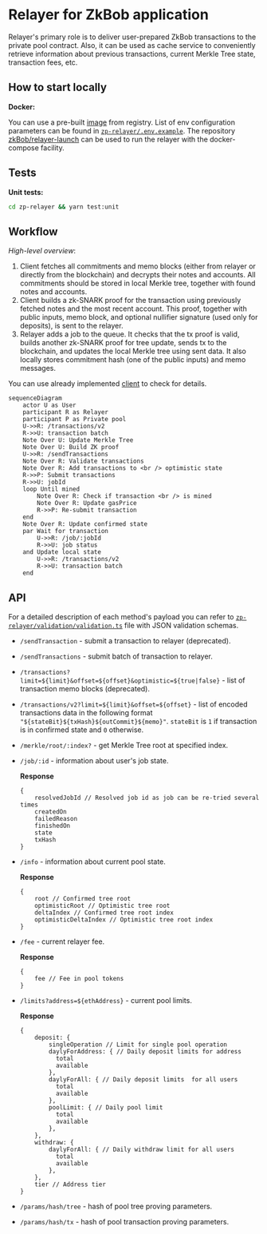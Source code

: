 # Relayer for ZkBob application

Relayer's primary role is to deliver user-prepared ZkBob transactions to the private pool contract. Also, it can be used as cache service to conveniently retrieve information about previous transactions, current Merkle Tree state, transaction fees, etc.

## How to start locally

**Docker:**

You can use a pre-built [image](https://github.com/zkBob/zeropool-relayer/pkgs/container/zkbob-relayer) from registry. List of env configuration parameters can be found in [`zp-relayer/.env.example`](zp-relayer/.env.example). The repository [zkBob/relayer-launch](https://github.com/zkBob/relayer-launch) can be used to run the relayer with the docker-compose facility.

## Tests

**Unit tests:**
```bash
cd zp-relayer && yarn test:unit
```


## Workflow

*High-level overview*:

1. Client fetches all commitments and memo blocks (either from relayer or directly from the blockchain) and decrypts their notes and accounts. All commitments should be stored in local Merkle tree, together with found notes and accounts.
2. Client builds a zk-SNARK proof for the transaction using previously fetched notes and the most recent account. This proof, together with public inputs, memo block, and optional nullifier signature (used only for deposits), is sent to the relayer.
3. Relayer adds a job to the queue. It checks that the tx proof is valid, builds another zk-SNARK proof for tree update, sends tx to the blockchain, and updates the local Merkle tree using sent data. It also locally stores commitment hash (one of the public inputs) and memo messages.

You can use already implemented [client](https://github.com/zkBob/zkbob-client-js) to check for details.


```mermaid
sequenceDiagram
    actor U as User
    participant R as Relayer
    participant P as Private pool
    U->>R: /transactions/v2
    R->>U: transaction batch
    Note Over U: Update Merkle Tree
    Note Over U: Build ZK proof
    U->>R: /sendTransactions
    Note Over R: Validate transactions
    Note Over R: Add transactions to <br /> optimistic state
    R->>P: Submit transactions
    R->>U: jobId
    loop Until mined
        Note Over R: Check if transaction <br /> is mined
        Note Over R: Update gasPrice
        R->>P: Re-submit transaction
    end
    Note Over R: Update confirmed state
    par Wait for transaction
        U->>R: /job/:jobId
        R->>U: job status
    and Update local state
        U->>R: /transactions/v2
        R->>U: transaction batch
    end
```


## API

For a detailed description of each method's payload you can refer to [`zp-relayer/validation/validation.ts`](zp-relayer/validation/validation.ts) file with JSON validation schemas.

- `/sendTransaction` - submit a transaction to relayer (deprecated).

- `/sendTransactions` - submit batch of transaction to relayer.

- `/transactions?limit=${limit}&offset=${offset}&optimistic=${true|false}` - list of transaction memo blocks (deprecated).

- `/transactions/v2?limit=${limit}&offset=${offset}` - list of encoded transactions data in the following format `"${stateBit}${txHash}${outCommit}${memo}"`. `stateBit` is `1` if transaction is in confirmed state and `0` otherwise.

- `/merkle/root/:index?` - get Merkle Tree root at specified index.

- `/job/:id` - information about user's job state.
    
    **Response**
    ```
    {
        resolvedJobId // Resolved job id as job can be re-tried several times
        createdOn
        failedReason
        finishedOn
        state
        txHash
    }
    ```

- `/info` - information about current pool state.
    
    **Response**
    ```
    {
        root // Confirmed tree root
        optimisticRoot // Optimistic tree root
        deltaIndex // Confirmed tree root index
        optimisticDeltaIndex // Optimistic tree root index
    }
    ```

- `/fee` - current relayer fee.

    **Response**
    ```
    {
        fee // Fee in pool tokens
    }
    ```

- `/limits?address=${ethAddress}` - current pool limits.

    **Response**
    ```
    {
        deposit: {
            singleOperation // Limit for single pool operation
            daylyForAddress: { // Daily deposit limits for address
              total
              available
            },
            daylyForAll: { // Daily deposit limits  for all users
              total
              available
            },
            poolLimit: { // Daily pool limit
              total 
              available
            },
        },
        withdraw: {
            daylyForAll: { // Daily withdraw limit for all users
              total
              available
            },
        },
        tier // Address tier
    }
    ```

- `/params/hash/tree` - hash of pool tree proving parameters.

- `/params/hash/tx` - hash of pool transaction proving parameters.
